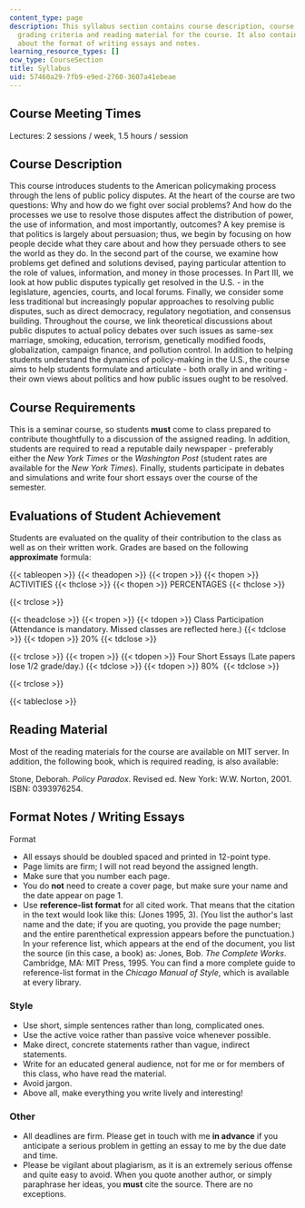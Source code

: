 ```yaml
---
content_type: page
description: This syllabus section contains course description, course requirement,
  grading criteria and reading material for the course. It also contains the information
  about the format of writing essays and notes.
learning_resource_types: []
ocw_type: CourseSection
title: Syllabus
uid: 57460a29-7fb9-e9ed-2760-3607a41ebeae
---
```


Course Meeting Times
--------------------

Lectures: 2 sessions / week, 1.5 hours / session

Course Description
------------------

This course introduces students to the American policymaking process through the lens of public policy disputes. At the heart of the course are two questions: Why and how do we fight over social problems? And how do the processes we use to resolve those disputes affect the distribution of power, the use of information, and most importantly, outcomes? A key premise is that politics is largely about persuasion; thus, we begin by focusing on how people decide what they care about and how they persuade others to see the world as they do. In the second part of the course, we examine how problems get defined and solutions devised, paying particular attention to the role of values, information, and money in those processes. In Part III, we look at how public disputes typically get resolved in the U.S. - in the legislature, agencies, courts, and local forums. Finally, we consider some less traditional but increasingly popular approaches to resolving public disputes, such as direct democracy, regulatory negotiation, and consensus building. Throughout the course, we link theoretical discussions about public disputes to actual policy debates over such issues as same-sex marriage, smoking, education, terrorism, genetically modified foods, globalization, campaign finance, and pollution control. In addition to helping students understand the dynamics of policy-making in the U.S., the course aims to help students formulate and articulate - both orally in and writing - their own views about politics and how public issues ought to be resolved.

Course Requirements
-------------------

This is a seminar course, so students **must** come to class prepared to contribute thoughtfully to a discussion of the assigned reading. In addition, students are required to read a reputable daily newspaper - preferably either the _New York Times_ or the _Washington Post_ (student rates are available for the _New York Times_). Finally, students participate in debates and simulations and write four short essays over the course of the semester.

Evaluations of Student Achievement
----------------------------------

Students are evaluated on the quality of their contribution to the class as well as on their written work. Grades are based on the following **approximate** formula:

{{< tableopen >}}
{{< theadopen >}}
{{< tropen >}}
{{< thopen >}}
ACTIVITIES
{{< thclose >}}
{{< thopen >}}
PERCENTAGES
{{< thclose >}}

{{< trclose >}}

{{< theadclose >}}
{{< tropen >}}
{{< tdopen >}}
Class Participation (Attendance is mandatory. Missed classes are reflected here.)
{{< tdclose >}}
{{< tdopen >}}
20%
{{< tdclose >}}

{{< trclose >}}
{{< tropen >}}
{{< tdopen >}}
Four Short Essays (Late papers lose 1/2 grade/day.)
{{< tdclose >}}
{{< tdopen >}}
80% 
{{< tdclose >}}

{{< trclose >}}

{{< tableclose >}}

Reading Material
----------------

Most of the reading materials for the course are available on MIT server. In addition, the following book, which is required reading, is also available:

Stone, Deborah. _Policy Paradox_. Revised ed. New York: W.W. Norton, 2001. ISBN: 0393976254.

Format Notes / Writing Essays
-----------------------------

Format

*   All essays should be doubled spaced and printed in 12-point type.
*   Page limits are firm; I will not read beyond the assigned length.
*   Make sure that you number each page.
*   You do **not** need to create a cover page, but make sure your name and the date appear on page 1.
*   Use **reference-list format** for all cited work. That means that the citation in the text would look like this: (Jones 1995, 3). (You list the author's last name and the date; if you are quoting, you provide the page number; and the entire parenthetical expression appears before the punctuation.) In your reference list, which appears at the end of the document, you list the source (in this case, a book) as: Jones, Bob. _The Complete Works_. Cambridge, MA: MIT Press, 1995. You can find a more complete guide to reference-list format in the _Chicago Manual of Style_, which is available at every library.

### Style

*   Use short, simple sentences rather than long, complicated ones.
*   Use the active voice rather than passive voice whenever possible.
*   Make direct, concrete statements rather than vague, indirect statements.
*   Write for an educated general audience, not for me or for members of this class, who have read the material.
*   Avoid jargon.
*   Above all, make everything you write lively and interesting!

### Other

*   All deadlines are firm. Please get in touch with me **in advance** if you anticipate a serious problem in getting an essay to me by the due date and time.
*   Please be vigilant about plagiarism, as it is an extremely serious offense and quite easy to avoid. When you quote another author, or simply paraphrase her ideas, you **must** cite the source. There are no exceptions.